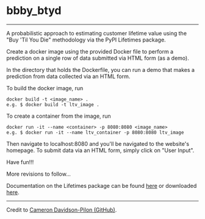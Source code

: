 # bbby_btyd

---

A probabilistic approach to estimating customer lifetime value using the "Buy 'Til You Die" methodology via the PyPI Lifetimes package.

Create a docker image using the provided Docker file to perform a prediction on a single row of data submitted via HTML form (as a demo).

In the directory that holds the Dockerfile, you can run a demo that makes a prediction from data collected via an HTML form.

To build the docker image, run
```
docker build -t <image_name> .
e.g. $ docker build -t ltv_image .
```
To create a container from the image, run
```
docker run -it --name <container> -p 8080:8080 <image_name>
e.g. $ docker run -it --name ltv_container -p 8080:8080 ltv_image
```
Then navigate to localhost:8080 and you'll be navigated to the website's homepage.
To submit data via an HTML form, simply click on "User Input".

Have fun!!!

More revisions to follow...

Documentation on the Lifetimes package can be found [here](https://lifetimes.readthedocs.io/en/latest/) or downloaded [here](https://readthedocs.org/projects/lifetimes/downloads/pdf/latest/).

---
Credit to [Cameron Davidson-Pilon (GitHub)](https://github.com/CamDavidsonPilon/lifetimes).
